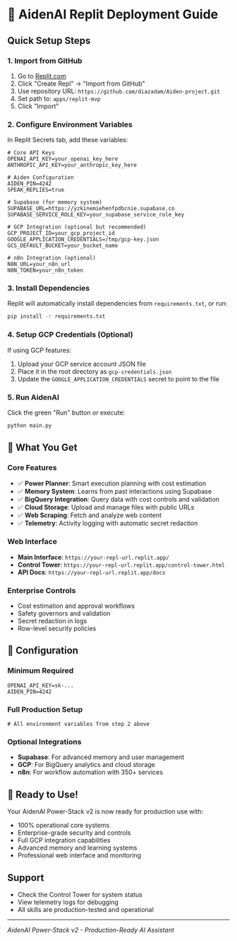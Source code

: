 # 🚀 AidenAI Replit Deployment Guide

## Quick Setup Steps

### 1. Import from GitHub
1. Go to [Replit.com](https://replit.com)
2. Click "Create Repl" → "Import from GitHub"
3. Use repository URL: `https://github.com/diazadam/Aiden-project.git`
4. Set path to: `apps/replit-mvp`
5. Click "Import"

### 2. Configure Environment Variables
In Replit Secrets tab, add these variables:

```
# Core API Keys
OPENAI_API_KEY=your_openai_key_here
ANTHROPIC_API_KEY=your_anthropic_key_here

# Aiden Configuration
AIDEN_PIN=4242
SPEAK_REPLIES=true

# Supabase (for memory system)
SUPABASE_URL=https://yzkinemiehenfpdbcnie.supabase.co
SUPABASE_SERVICE_ROLE_KEY=your_supabase_service_role_key

# GCP Integration (optional but recommended)
GCP_PROJECT_ID=your_gcp_project_id
GOOGLE_APPLICATION_CREDENTIALS=/tmp/gcp-key.json
GCS_DEFAULT_BUCKET=your_bucket_name

# n8n Integration (optional)
N8N_URL=your_n8n_url
N8N_TOKEN=your_n8n_token
```

### 3. Install Dependencies
Replit will automatically install dependencies from `requirements.txt`, or run:
```bash
pip install -r requirements.txt
```

### 4. Setup GCP Credentials (Optional)
If using GCP features:
1. Upload your GCP service account JSON file
2. Place it in the root directory as `gcp-credentials.json`
3. Update the `GOOGLE_APPLICATION_CREDENTIALS` secret to point to the file

### 5. Run AidenAI
Click the green "Run" button or execute:
```bash
python main.py
```

## 🎯 What You Get

### Core Features
- ✅ **Power Planner**: Smart execution planning with cost estimation
- ✅ **Memory System**: Learns from past interactions using Supabase
- ✅ **BigQuery Integration**: Query data with cost controls and validation
- ✅ **Cloud Storage**: Upload and manage files with public URLs
- ✅ **Web Scraping**: Fetch and analyze web content
- ✅ **Telemetry**: Activity logging with automatic secret redaction

### Web Interface
- **Main Interface**: `https://your-repl-url.replit.app/`
- **Control Tower**: `https://your-repl-url.replit.app/control-tower.html`
- **API Docs**: `https://your-repl-url.replit.app/docs`

### Enterprise Controls
- Cost estimation and approval workflows
- Safety governors and validation
- Secret redaction in logs
- Row-level security policies

## 🔧 Configuration

### Minimum Required
```env
OPENAI_API_KEY=sk-...
AIDEN_PIN=4242
```

### Full Production Setup
```env
# All environment variables from step 2 above
```

### Optional Integrations
- **Supabase**: For advanced memory and user management
- **GCP**: For BigQuery analytics and cloud storage
- **n8n**: For workflow automation with 350+ services

## 🚀 Ready to Use!

Your AidenAI Power-Stack v2 is now ready for production use with:
- 100% operational core systems
- Enterprise-grade security and controls
- Full GCP integration capabilities
- Advanced memory and learning systems
- Professional web interface and monitoring

## Support
- Check the Control Tower for system status
- View telemetry logs for debugging
- All skills are production-tested and operational

---
*AidenAI Power-Stack v2 - Production-Ready AI Assistant*